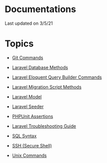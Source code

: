 # Documentations

Last updated on 3/5/21

# Topics

* <a href="./topics/git-commands.md">Git Commands</a>

* <a href="./topics/laravel-database.md">Laravel Database Methods</a>

* <a href="./topics/laravel-eloquent.md">Laravel Eloquent Query Builder Commands</a>

* <a href="./topics/laravel-migration.md">Laravel Migration Script Methods</a>

* <a href="./topics/laravel-model.md">Laravel Model</a>

* <a href="./topics/laravel-seeder.md">Laravel Seeder</a>

* <a href="./topics/phpunit-assertions.md">PHPUnit Assertions</a>

* <a href="./topics/troubleshoot-laravel.md">Laravel Troubleshooting Guide</a>

* <a href="./topics/sql.md">SQL Syntax</a>

* <a href="./topics/ssh.md">SSH (Secure Shell)</a>

* <a href="./topics/unix-commands.md">Unix Commands</a>
